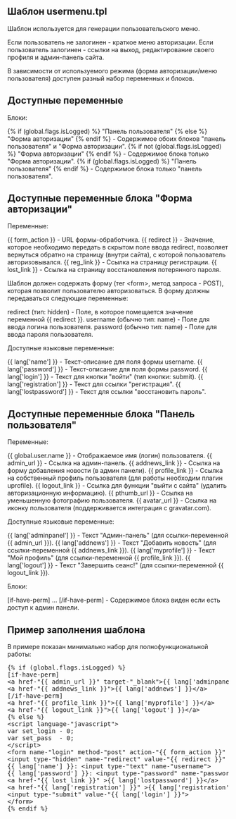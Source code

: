 Шаблон usermenu.tpl 
-------------------

Шаблон используется для генерации пользовательского меню.

Если пользователь не залогинен - краткое меню авторизации.
Если пользователь залогинен - ссылки на выход, редактирование своего профиля и админ-панель сайта.

В зависимости от используемого режима (форма авторизации/меню пользователя) доступен разный набор переменных и блоков.

Доступные переменные
--------------------

Блоки:

{% if (global.flags.isLogged) %} "Панель пользователя" {% else %} "Форма авторизации" {% endif %} - Содержимое обоих блоков "панель пользователя" и "Форма авторизации".
{% if not (global.flags.isLogged) %} "Форма авторизации" {% endif %} - Содержимое блока только "Форма авторизации".
{% if (global.flags.isLogged) %} "Панель пользователя" {% endif %} - Содержимое блока только "панель пользователя".


Доступные переменные блока "Форма авторизации"
----------------------------------------------

Переменные:

{{ form_action }} - URL формы-обработчика.
{{ redirect }} - Значение, которое необходимо передать в скрытом поле ввода redirect, позволяет вернуться обратно на страницу (внутри сайта), с которой пользователь авторизовывался.
{{ reg_link }} - Ссылка на страницу регистрации.
{{ lost_link }} - Ссылка на страницу восстановления потерянного пароля.

Шаблон должен содержать форму (тег &lt;form>, метод запроса - POST), которая позволит пользователю авторизоваться.
В форму должны передаваться следующие переменные:

redirect (тип: hidden) - Поле, в которое помещается значение переменной {{ redirect }}.
username (обычно тип: name) - Поле для ввода логина пользователя.
password (обычно тип: name) - Поле для ввода пароля пользователя.

Доступные языковые переменные:

{{ lang['name'] }} - Текст-описание для поля формы username.
{{ lang['password'] }} - Текст-описание для поля формы password.
{{ lang['login'] }} - Текст для кнопки "войти" (тип кнопки: submit).
{{ lang['registration'] }} - Текст для ссылки "регистрация".
{{ lang['lostpassword'] }} - Текст для ссылки "восстановить пароль".


Доступные переменные блока "Панель пользователя"
------------------------------------------------

Переменные:

{{ global.user.name }} - Отображаемое имя (логин) пользователя.
{{ admin_url }} - Ссылка на админ-панель.
{{ addnews_link }} - Ссылка на форму добавления новости (в админ панели).
{{ profile_link }} - Ссылка на собственный профиль пользователя (для работы необходим плагин uprofile).
{{ logout_link }} - Ссылка для функции "выйти с сайта" (удалить авторизационную информацию).
{{ pthumb_url }} - Ссылка на уменьшенную фотографию пользователя.
{{ avatar_url }} - Ссылка на иконку пользователя (поддерживается интеграция с gravatar.com).

Доступные языковые переменные:

{{ lang['adminpanel'] }} - Текст "Админ-панель" (для ссылки-переменной {{ admin_url }}).
{{ lang['addnews'] }} - Текст "Добавить новость" (для ссылки-переменной {{ addnews_link }}).
{{ lang['myprofile'] }} - Текст "Мой профиль" (для ссылки-переменной {{ profile_link }}).
{{ lang['logout'] }} - Текст "Завершить сеанс!" (для ссылки-переменной {{ logout_link }}).

Блоки:

[if-have-perm] ... [/if-have-perm] - Содержимое блока виден если есть доступ к админ панели.


Пример заполнения шаблона
-------------------------

В примере показан минимально набор для полнофункциональной работы:

<pre >
{% if (global.flags.isLogged) %}
[if-have-perm]
&lt;a href-"{{ admin_url }}" target-"_blank">{{ lang['adminpanel'] }}&lt;/a>
&lt;a href-"{{ addnews_link }}">{{ lang['addnews'] }}&lt;/a>
[/if-have-perm]
&lt;a href-"{{ profile_link }}">{{ lang['myprofile'] }}&lt;/a>
&lt;a href-"{{ logout_link }}">{{ lang['logout'] }}&lt;/a>
{% else %}
&lt;script language-"javascript">
var set_login - 0;
var set_pass  - 0;
&lt;/script>
&lt;form name-"login" method-"post" action-"{{ form_action }}" id-"login">
&lt;input type-"hidden" name-"redirect" value-"{{ redirect }}" />
{{ lang['name'] }}: &lt;input type-"text" name-"username">
{{ lang['password'] }}: &lt;input type-"password" name-"password">
&lt;a href-"{{ lost_link }}" >{{ lang['lostpassword'] }}&lt;/a>
&lt;a href-"{{ lang['registration'] }}" >{{ lang['registration'] }}&lt;/a>
&lt;input type-"submit" value-"{{ lang['login'] }}">
&lt;/form>
{% endif %}
</pre>

